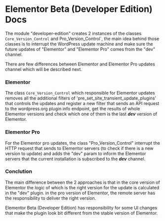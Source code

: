 # Elementor Beta (Developer Edition) Docs 

The module "developer-edition" creates 2 instances of the classes `Core_Version_Control` and Pro_Version_Control`, the main idea behind those classes is to interrupt the WordPress update machine and make sure the future updates of "Elementor" and "Elementor Pro" comes from the "dev" channel.

There are few differences between Elementor and Elementor Pro updates channel which will be described next.

### Elementor 

The class `Core_Version_Control` which responsible for Elementor updates removes all the additional filters of 'pre_set_site_transient_update_plugins' that controls the updates and register a new filter that sends an API request to the wordpress.org plugin info endpoint, get the results of whole Elementor versions and check which one of them is the last ***dev*** version of Elementor.

### Elementor Pro

For the Elementor pro updates, the class "Pro_Version_Control" interrupt the HTTP request that sends to Elementor servers (to check if there is a new version to update) and adds the "dev" param to inform the Elementor servers that the current installation is subscribed to the ***dev*** channel.

### Conclution

The main difference between the 2 approaches is that in the core version of Elementor the logic of which is the right version for the update is calculated in the "dev" plugin. in the pro version of Elementor, the remote server has the responsibility to deliver the right version.

Elementor Beta (Developer Edition) has responsibility for some UI changes that make the plugin look bit different from the stable version of Elementor.
